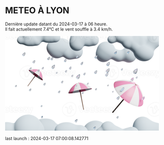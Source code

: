 # METEO À LYON

Dernière update datant du 2024-03-17 à 06 heure.  
Il fait actuellement 7.4°C et le vent souffle à 3.4 km/h.      

![](./.github/rain.png)

last launch : 2024-03-17 07:00:08.142771
